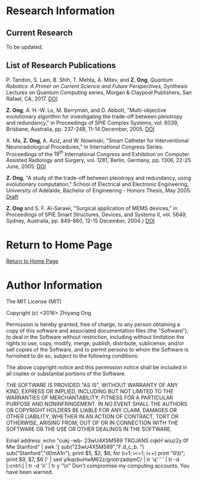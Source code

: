 #	Research Information

##	Current Research

To be updated. 

##	List of Research Publications



P. Tandon, S. Lam, B. Shih, T. Mehta, A. Mitev, and **Z. Ong**, *Quantum Robotics: A Primer on Current Science and Future Perspectives*, Synthesis Lectures on Quantum Computing series, Morgan & Claypool Publishers, San Rafael, CA, 2017. [DOI](https://dx.doi.org/10.2200/S00746ED1V01Y201612QMC010)



**Z. Ong**, A. H.-W. Lo, M. Berryman, and D. Abbott, "Multi-objective evolutionary algorithm for investigating the trade-off between pleiotropy and redundancy," in Proceedings of SPIE Complex Systems, vol. 6039, Brisbane, Australia, pp. 237-248, 11-14 December, 2005. [DOI](http://dx.doi.org/10.1117/12.638406)


X. Ma, **Z. Ong**, A. Aziz, and W. Nowinski, "Smart Catheter for Interventional Neuroradiological Procedures," in International Congress Series: Proceedings of the $19^{th}$ International Congress and Exhibition on Computer Assisted Radiology and Surgery, vol. 1281, Berlin, Germany, pp. 1306, 22-25 June, 2005. [DOI](http://dx.doi.org/10.1016/j.ics.2005.03.281)


**Z. Ong**, "A study of the trade-off between pleiotropy and redundancy, using evolutionary computation," School of Electrical and Electronic Engineering, University of Adelaide, Bachelor of Engineering - Honors Thesis, May 2005.
[Draft](./uni-adelaide/zhiyangThesis.pdf)



**Z. Ong** and S. F. Al-Sarawi, "Surgical application of MEMS devices," in Proceedings of SPIE Smart Structures, Devices, and Systems II, vol. 5649, Sydney, Australia, pp. 849-860, 12-15 December, 2004.} [DOI](http://dx.doi.org/10.1117/12.609912)












#	Return to Home Page

[Return to Home Page](../README.md)

#	Author Information

The MIT License (MIT)

Copyright (c) <2016> Zhiyang Ong

Permission is hereby granted, free of charge, to any person obtaining a copy of this software and associated documentation files (the "Software"), to deal in the Software without restriction, including without limitation the rights to use, copy, modify, merge, publish, distribute, sublicense, and/or sell copies of the Software, and to permit persons to whom the Software is furnished to do so, subject to the following conditions:

The above copyright notice and this permission notice shall be included in all copies or substantial portions of the Software.

THE SOFTWARE IS PROVIDED "AS IS", WITHOUT WARRANTY OF ANY KIND, EXPRESS OR IMPLIED, INCLUDING BUT NOT LIMITED TO THE WARRANTIES OF MERCHANTABILITY, FITNESS FOR A PARTICULAR PURPOSE AND NONINFRINGEMENT. IN NO EVENT SHALL THE AUTHORS OR COPYRIGHT HOLDERS BE LIABLE FOR ANY CLAIM, DAMAGES OR OTHER LIABILITY, WHETHER IN AN ACTION OF CONTRACT, TORT OR OTHERWISE, ARISING FROM, OUT OF OR IN CONNECTION WITH THE SOFTWARE OR THE USE OR OTHER DEALINGS IN THE SOFTWARE.

Email address: echo "cukj -wb- 23wU4X5M589 TROJANS cqkH wiuz2y 0f Mw Stanford" | awk '{ sub("23wU4X5M589","F.d_c_b. ") sub("Stanford","d0mA1n"); print $5, $2, $8; for (i=1; i<=1; i++) print "6\b"; print $9, $7, $6 }' | sed y/kqcbuHwM62z/gnotrzadqmC/ | tr 'q' ' ' | tr -d [:cntrl:] | tr -d 'ir' | tr y "\n"		Don't compromise my computing accounts. You have been warned.

